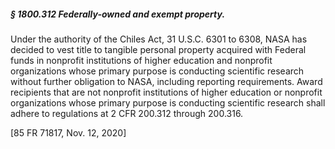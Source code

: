 ##### § 1800.312 Federally-owned and exempt property. #####

Under the authority of the Chiles Act, 31 U.S.C. 6301 to 6308, NASA has decided to vest title to tangible personal property acquired with Federal funds in nonprofit institutions of higher education and nonprofit organizations whose primary purpose is conducting scientific research without further obligation to NASA, including reporting requirements. Award recipients that are not nonprofit institutions of higher education or nonprofit organizations whose primary purpose is conducting scientific research shall adhere to regulations at 2 CFR 200.312 through 200.316.

[85 FR 71817, Nov. 12, 2020]